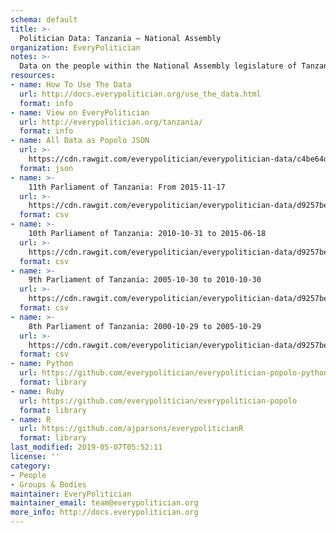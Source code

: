 ```yaml
---
schema: default
title: >-
  Politician Data: Tanzania — National Assembly
organization: EveryPolitician
notes: >-
  Data on the people within the National Assembly legislature of Tanzania.
resources:
- name: How To Use The Data
  url: http://docs.everypolitician.org/use_the_data.html
  format: info
- name: View on EveryPolitician
  url: http://everypolitician.org/tanzania/
  format: info
- name: All Data as Popolo JSON
  url: >-
    https://cdn.rawgit.com/everypolitician/everypolitician-data/c4be64df8ae21b1ac56b6ce870ad253a087c4054/data/Tanzania/Assembly/ep-popolo-v1.0.json
  format: json
- name: >-
    11th Parliament of Tanzania: From 2015-11-17
  url: >-
    https://cdn.rawgit.com/everypolitician/everypolitician-data/d9257bed5d27ad042bfdb93af3b8bc5b9bfeeb9d/data/Tanzania/Assembly/term-11.csv
  format: csv
- name: >-
    10th Parliament of Tanzania: 2010-10-31 to 2015-06-18
  url: >-
    https://cdn.rawgit.com/everypolitician/everypolitician-data/d9257bed5d27ad042bfdb93af3b8bc5b9bfeeb9d/data/Tanzania/Assembly/term-10.csv
  format: csv
- name: >-
    9th Parliament of Tanzania: 2005-10-30 to 2010-10-30
  url: >-
    https://cdn.rawgit.com/everypolitician/everypolitician-data/d9257bed5d27ad042bfdb93af3b8bc5b9bfeeb9d/data/Tanzania/Assembly/term-9.csv
  format: csv
- name: >-
    8th Parliament of Tanzania: 2000-10-29 to 2005-10-29
  url: >-
    https://cdn.rawgit.com/everypolitician/everypolitician-data/d9257bed5d27ad042bfdb93af3b8bc5b9bfeeb9d/data/Tanzania/Assembly/term-8.csv
  format: csv
- name: Python
  url: https://github.com/everypolitician/everypolitician-popolo-python
  format: library
- name: Ruby
  url: https://github.com/everypolitician/everypolitician-popolo
  format: library
- name: R
  url: https://github.com/ajparsons/everypoliticianR
  format: library
last_modified: 2019-05-07T05:52:11
license: ''
category:
- People
- Groups & Bodies
maintainer: EveryPolitician
maintainer_email: team@everypolitician.org
more_info: http://docs.everypolitician.org
---
```

